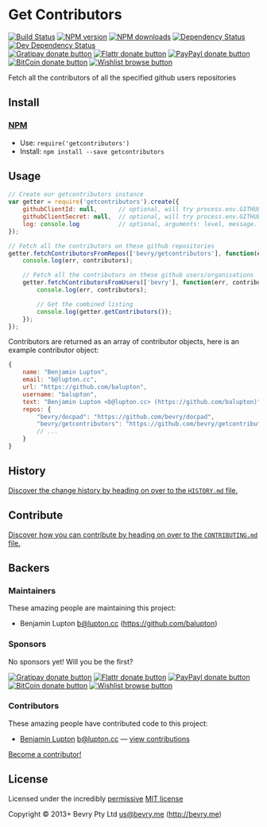 
<!-- TITLE/ -->

# Get Contributors

<!-- /TITLE -->


<!-- BADGES/ -->

[![Build Status](https://img.shields.io/travis/bevry/getcontributors/master.svg)](http://travis-ci.org/bevry/getcontributors "Check this project's build status on TravisCI")
[![NPM version](https://img.shields.io/npm/v/getcontributors.svg)](https://npmjs.org/package/getcontributors "View this project on NPM")
[![NPM downloads](https://img.shields.io/npm/dm/getcontributors.svg)](https://npmjs.org/package/getcontributors "View this project on NPM")
[![Dependency Status](https://img.shields.io/david/bevry/getcontributors.svg)](https://david-dm.org/bevry/getcontributors)
[![Dev Dependency Status](https://img.shields.io/david/dev/bevry/getcontributors.svg)](https://david-dm.org/bevry/getcontributors#info=devDependencies)<br/>
[![Gratipay donate button](https://img.shields.io/gratipay/bevry.svg)](https://www.gratipay.com/bevry/ "Donate weekly to this project using Gratipay")
[![Flattr donate button](https://img.shields.io/badge/flattr-donate-yellow.svg)](http://flattr.com/thing/344188/balupton-on-Flattr "Donate monthly to this project using Flattr")
[![PayPayl donate button](https://img.shields.io/badge/paypal-donate-yellow.svg)](https://www.paypal.com/cgi-bin/webscr?cmd=_s-xclick&hosted_button_id=QB8GQPZAH84N6 "Donate once-off to this project using Paypal")
[![BitCoin donate button](https://img.shields.io/badge/bitcoin-donate-yellow.svg)](https://coinbase.com/checkouts/9ef59f5479eec1d97d63382c9ebcb93a "Donate once-off to this project using BitCoin")
[![Wishlist browse button](https://img.shields.io/badge/wishlist-donate-yellow.svg)](http://amzn.com/w/2F8TXKSNAFG4V "Buy an item on our wishlist for us")

<!-- /BADGES -->


<!-- DESCRIPTION/ -->

Fetch all the contributors of all the specified github users repositories

<!-- /DESCRIPTION -->


<!-- INSTALL/ -->

## Install

### [NPM](http://npmjs.org/)
- Use: `require('getcontributors')`
- Install: `npm install --save getcontributors`

<!-- /INSTALL -->


## Usage

``` javascript
// Create our getcontributors instance
var getter = require('getcontributors').create({
	githubClientId: null,      // optional, will try process.env.GITHUB_CLIENT_ID
	githubClientSecret: null,  // optional, will try process.env.GITHUB_CLIENT_SECRET
	log: console.log           // optional, arguments: level, message... 
});

// Fetch all the contributors on these github repositories
getter.fetchContributorsFromRepos(['bevry/getcontributors'], function(err, contributors){
	console.log(err, contributors);

	// Fetch all the contributors on these github users/organisations
	getter.fetchContributorsFromUsers(['bevry'], function(err, contributors){
		console.log(err, contributors);

		// Get the combined listing
		console.log(getter.getContributors());
	});
});
```

Contributors are returned as an array of contributor objects, here is an example contributor object:

``` javascript
{
	name: "Benjamin Lupton",
	email: "b@lupton.cc",
	url: "https://github.com/balupton",
	username: "balupton",
	text: "Benjamin Lupton <b@lupton.cc> (https://github.com/balupton)",
	repos: {
		"bevry/docpad": "https://github.com/bevry/docpad",
		"bevry/getcontributors": "https://github.com/bevry/getcontributors"
		// ...
	}
}
```

<!-- HISTORY/ -->

## History
[Discover the change history by heading on over to the `HISTORY.md` file.](https://github.com/bevry/getcontributors/blob/master/HISTORY.md#files)

<!-- /HISTORY -->


<!-- CONTRIBUTE/ -->

## Contribute

[Discover how you can contribute by heading on over to the `CONTRIBUTING.md` file.](https://github.com/bevry/getcontributors/blob/master/CONTRIBUTING.md#files)

<!-- /CONTRIBUTE -->


<!-- BACKERS/ -->

## Backers

### Maintainers

These amazing people are maintaining this project:

- Benjamin Lupton <b@lupton.cc> (https://github.com/balupton)

### Sponsors

No sponsors yet! Will you be the first?

[![Gratipay donate button](https://img.shields.io/gratipay/bevry.svg)](https://www.gratipay.com/bevry/ "Donate weekly to this project using Gratipay")
[![Flattr donate button](https://img.shields.io/badge/flattr-donate-yellow.svg)](http://flattr.com/thing/344188/balupton-on-Flattr "Donate monthly to this project using Flattr")
[![PayPayl donate button](https://img.shields.io/badge/paypal-donate-yellow.svg)](https://www.paypal.com/cgi-bin/webscr?cmd=_s-xclick&hosted_button_id=QB8GQPZAH84N6 "Donate once-off to this project using Paypal")
[![BitCoin donate button](https://img.shields.io/badge/bitcoin-donate-yellow.svg)](https://coinbase.com/checkouts/9ef59f5479eec1d97d63382c9ebcb93a "Donate once-off to this project using BitCoin")
[![Wishlist browse button](https://img.shields.io/badge/wishlist-donate-yellow.svg)](http://amzn.com/w/2F8TXKSNAFG4V "Buy an item on our wishlist for us")

### Contributors

These amazing people have contributed code to this project:

- [Benjamin Lupton](https://github.com/balupton) <b@lupton.cc> — [view contributions](https://github.com/bevry/getcontributors/commits?author=balupton)

[Become a contributor!](https://github.com/bevry/getcontributors/blob/master/CONTRIBUTING.md#files)

<!-- /BACKERS -->


<!-- LICENSE/ -->

## License

Licensed under the incredibly [permissive](http://en.wikipedia.org/wiki/Permissive_free_software_licence) [MIT license](http://creativecommons.org/licenses/MIT/)

Copyright &copy; 2013+ Bevry Pty Ltd <us@bevry.me> (http://bevry.me)

<!-- /LICENSE -->


